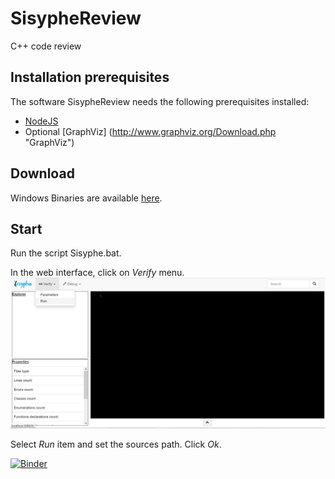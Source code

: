 # SisypheReview
C++ code review 

## Installation prerequisites
The software SisypheReview needs the following prerequisites installed:
 * [NodeJS](https://nodejs.org/en/download/ "NodeJS")
 * Optional [GraphViz] (http://www.graphviz.org/Download.php "GraphViz") 
 
## Download
Windows Binaries are available [here](https://github.com/tedi21/SisypheReview/blob/master/sisyphe.7z "SisypheReview").

## Start
Run the script Sisyphe.bat.

In the web interface, click on *Verify* menu.
![Sisyphe screenshot](/screen.png "Sisyphe screenshot")

Select *Run* item and set the sources path. Click *Ok*.

[![Binder](https://mybinder.org/badge_logo.svg)](https://mybinder.org/v2/gh/tedi21/SisypheReview/master)